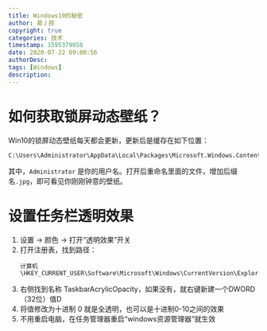 ```yaml
---
title: Windows10的秘密
author: 昜丿捺
copyright: true
categories: 技术
timestamp: 1595379656
date: 2020-07-22 09:00:56
authorDesc:
tags: [Windows]
description:
---
```

# 如何获取锁屏动态壁纸？
Win10的锁屏动态壁纸每天都会更新，更新后是缓存在如下位置：
```
C:\Users\Administrator\AppData\Local\Packages\Microsoft.Windows.ContentDeliveryManager_cw5n1h2txyewy\LocalState\Assets
```
其中，`Administrator` 是你的用户名。打开后重命名里面的文件，增加后缀名`.jpg`，即可看见你刚刚钟意的壁纸。

<!-- more -->

# 设置任务栏透明效果
1. 设置 -> 颜色 -> 打开“透明效果”开关
2. 打开注册表，找到路径：
    ```
    计算机\HKEY_CURRENT_USER\Software\Microsoft\Windows\CurrentVersion\Explorer\Advanced
    ```
3. 右侧找到名称 TaskbarAcrylicOpacity，如果没有，就右键新建一个DWORD（32位）值D
4. 将值修改为十进制 0 就是全透明，也可以是十进制0-10之间的效果
5. 不用重启电脑，在任务管理器重启“windows资源管理器”就生效